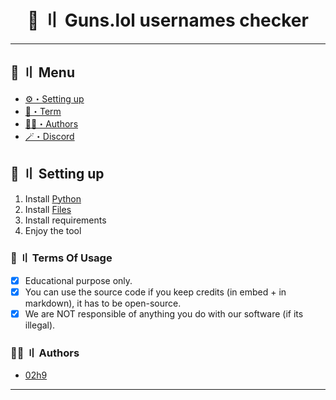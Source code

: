 <h1 align="center">
 💎 〢 Guns.lol usernames checker
</h1>

---
## <a id="menu"></a>🍃 〢 Menu

- [⚙️・Setting up](#setup)
- [💼・Term](#terms)
- [🕵️‍♂️・Authors](#authors)
- [🪄・Discord](https://discord.com/users/292745404708159488)

## <a id="setup"></a> 📁 〢 Setting up

1. Install [Python](https://python.org/)
2. Install [Files](https://github.com/02h9/Guns.lol-usernames-checker.git/archive/refs/heads/main.zip)
3. Install requirements
5. Enjoy the tool

### <a id="terms"></a>💼 〢 Terms Of Usage

- [x] Educational purpose only.
- [x] You can use the source code if you keep credits (in embed + in markdown), it has to be open-source.
- [x] We are NOT responsible of anything you do with our software (if its illegal).

### <a id="authors"></a>🕵️‍♂️ 〢 Authors
- [02h9](https://github.com/02h9)

---
